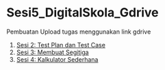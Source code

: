 # Sesi5_DigitalSkola_Gdrive
Pembuatan Upload tugas menggunakan link gdrive

1. [Sesi 2: Test Plan dan Test Case](https://drive.google.com/drive/folders/1eAkDPH1iA3256qd2ZZIG0XsInRzD0bZO?usp=drive_link)
2. [Sesi 3: Membuat Segitiga](https://drive.google.com/drive/folders/1sIeSYBQslBUqWF5vDrYcEhWZidgxOPbd?usp=drive_link)
3. [Sesi 4: Kalkulator Sederhana](https://drive.google.com/drive/folders/1IMw2RdUzhtFLFCcUi9AlKTGNM-_ic_BQ?usp=drive_link)